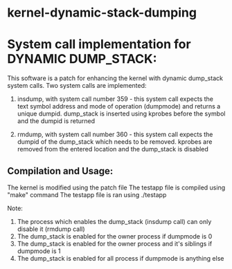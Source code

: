 # kernel-dynamic-stack-dumping

System call implementation for DYNAMIC DUMP_STACK:
==================================================

This software is a patch for enhancing the kernel with dynamic dump_stack system calls.
Two system calls are implemented:
1) insdump, with system call number 359 - this system call expects the text symbol address and mode of operation (dumpmode) and returns a unique dumpid. dump_stack is inserted using kprobes before the symbol and the dumpid is returned

2) rmdump, with system call number 360 - this system call expects the dumpid of the dump_stack which needs to be removed. kprobes are removed from the entered location and the dump_stack is disabled

Compilation and Usage:
----------------------
The kernel is modified using the patch file
The testapp file is compiled using "make" command
The testapp file is ran using ./testapp

Note:
1) The process which enables the dump_stack (insdump call) can only disable it (rmdump call)
2) The dump_stack is enabled for the owner process if dumpmode is 0
3) The dump_stack is enabled for the owner process and it's siblings if dumpmode is 1
4) The dump_stack is enabled for all process if dumpmode is anything else
